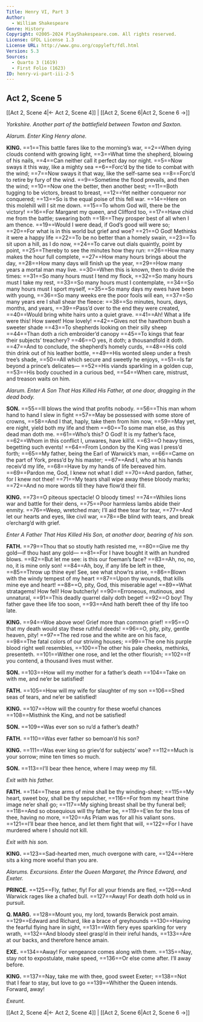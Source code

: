 ```yaml
---
Title: Henry VI, Part 3
Author: 
  - William Shakespeare
Genre: History
Copyright: ©2005-2024 PlayShakespeare.com. All rights reserved.
License: GFDL License 1.3
License URL: http://www.gnu.org/copyleft/fdl.html
Version: 5.3
Sources:
  - Quarto 3 (1619)
  - First Folio (1623)
ID: henry-vi-part-iii-2-5
---
```


## Act 2, Scene 5
[[Act 2, Scene 4|← Act 2, Scene 4]] | [[Act 2, Scene 6|Act 2, Scene 6 →]]

*Yorkshire. Another part of the battlefield between Towton and Saxton.*

*Alarum. Enter King Henry alone.*

**KING.**
==1==This battle fares like to the morning’s war,
==2==When dying clouds contend with growing light,
==3==What time the shepherd, blowing of his nails,
==4==Can neither call it perfect day nor night.
==5==Now sways it this way, like a mighty sea
==6==Forc’d by the tide to combat with the wind;
==7==Now sways it that way, like the self-same sea
==8==Forc’d to retire by fury of the wind.
==9==Sometime the flood prevails, and then the wind;
==10==Now one the better, then another best;
==11==Both tugging to be victors, breast to breast,
==12==Yet neither conqueror nor conquered;
==13==So is the equal poise of this fell war.
==14==Here on this molehill will I sit me down.
==15==To whom God will, there be the victory!
==16==For Margaret my queen, and Clifford too,
==17==Have chid me from the battle; swearing both
==18==They prosper best of all when I am thence.
==19==Would I were dead, if God’s good will were so;
==20==For what is in this world but grief and woe?
==21==O God! Methinks it were a happy life
==22==To be no better than a homely swain,
==23==To sit upon a hill, as I do now,
==24==To carve out dials quaintly, point by point,
==25==Thereby to see the minutes how they run:
==26==How many makes the hour full complete,
==27==How many hours brings about the day,
==28==How many days will finish up the year,
==29==How many years a mortal man may live.
==30==When this is known, then to divide the times:
==31==So many hours must I tend my flock,
==32==So many hours must I take my rest,
==33==So many hours must I contemplate,
==34==So many hours must I sport myself,
==35==So many days my ewes have been with young,
==36==So many weeks ere the poor fools will ean,
==37==So many years ere I shall shear the fleece:
==38==So minutes, hours, days, months, and years,
==39==Pass’d over to the end they were created,
==40==Would bring white hairs unto a quiet grave.
==41==Ah! What a life were this! How sweet! How lovely!
==42==Gives not the hawthorn bush a sweeter shade
==43==To shepherds looking on their silly sheep
==44==Than doth a rich embroider’d canopy
==45==To kings that fear their subjects’ treachery?
==46==O yes, it doth; a thousandfold it doth.
==47==And to conclude, the shepherd’s homely curds,
==48==His cold thin drink out of his leather bottle,
==49==His wonted sleep under a fresh tree’s shade,
==50==All which secure and sweetly he enjoys,
==51==Is far beyond a prince’s delicates⁠—
==52==His viands sparkling in a golden cup,
==53==His body couched in a curious bed,
==54==When care, mistrust, and treason waits on him.

*Alarum. Enter A Son That Has Killed His Father, at one door, dragging in the dead body.*

**SON.**
==55==Ill blows the wind that profits nobody.
==56==This man whom hand to hand I slew in fight
==57==May be possessed with some store of crowns,
==58==And I that, haply, take them from him now,
==59==May yet, ere night, yield both my life and them
==60==To some man else, as this dead man doth me.
==61==Who’s this? O God! It is my father’s face,
==62==Whom in this conflict I, unwares, have kill’d.
==63==O heavy times, begetting such events!
==64==From London by the King was I press’d forth;
==65==My father, being the Earl of Warwick’s man,
==66==Came on the part of York, press’d by his master;
==67==And I, who at his hands receiv’d my life,
==68==Have by my hands of life bereaved him.
==69==Pardon me, God, I knew not what I did!
==70==And pardon, father, for I knew not thee!
==71==My tears shall wipe away these bloody marks;
==72==And no more words till they have flow’d their fill.

**KING.**
==73==O piteous spectacle! O bloody times!
==74==Whiles lions war and battle for their dens,
==75==Poor harmless lambs abide their enmity.
==76==Weep, wretched man; I’ll aid thee tear for tear,
==77==And let our hearts and eyes, like civil war,
==78==Be blind with tears, and break o’ercharg’d with grief.

*Enter A Father That Has Killed His Son, at another door, bearing of his son.*

**FATH.**
==79==Thou that so stoutly hath resisted me,
==80==Give me thy gold—if thou hast any gold⁠—
==81==For I have bought it with an hundred blows.
==82==But let me see: is this our foeman’s face?
==83==Ah, no, no, no, it is mine only son!
==84==Ah, boy, if any life be left in thee,
==85==Throw up thine eye! See, see what show’rs arise,
==86==Blown with the windy tempest of my heart
==87==Upon thy wounds, that kills mine eye and heart!
==88==O, pity, God, this miserable age!
==89==What stratagems! How fell! How butcherly!
==90==Erroneous, mutinous, and unnatural,
==91==This deadly quarrel daily doth beget!
==92==O boy! Thy father gave thee life too soon,
==93==And hath bereft thee of thy life too late.

**KING.**
==94==Woe above woe! Grief more than common grief!
==95==O that my death would stay these ruthful deeds!
==96==O, pity, pity, gentle heaven, pity!
==97==The red rose and the white are on his face,
==98==The fatal colors of our striving houses;
==99==The one his purple blood right well resembles,
==100==The other his pale cheeks, methinks, presenteth.
==101==Wither one rose, and let the other flourish;
==102==If you contend, a thousand lives must wither.

**SON.**
==103==How will my mother for a father’s death
==104==Take on with me, and ne’er be satisfied!

**FATH.**
==105==How will my wife for slaughter of my son
==106==Shed seas of tears, and ne’er be satisfied!

**KING.**
==107==How will the country for these woeful chances
==108==Misthink the King, and not be satisfied!

**SON.**
==109==Was ever son so ru’d a father’s death?

**FATH.**
==110==Was ever father so bemoan’d his son?

**KING.**
==111==Was ever king so griev’d for subjects’ woe?
==112==Much is your sorrow; mine ten times so much.

**SON.**
==113==I’ll bear thee hence, where I may weep my fill.

*Exit with his father.*

**FATH.**
==114==These arms of mine shall be thy winding-sheet;
==115==My heart, sweet boy, shall be thy sepulcher,
==116==For from my heart thine image ne’er shall go;
==117==My sighing breast shall be thy funeral bell;
==118==And so obsequious will thy father be,
==119==E’en for the loss of thee, having no more,
==120==As Priam was for all his valiant sons.
==121==I’ll bear thee hence, and let them fight that will,
==122==For I have murdered where I should not kill.

*Exit with his son.*

**KING.**
==123==Sad-hearted men, much overgone with care,
==124==Here sits a king more woeful than you are.

*Alarums. Excursions. Enter the Queen Margaret, the Prince Edward, and Exeter.*

**PRINCE.**
==125==Fly, father, fly! For all your friends are fled,
==126==And Warwick rages like a chafed bull.
==127==Away! For death doth hold us in pursuit.

**Q. MARG.**
==128==Mount you, my lord, towards Berwick post amain.
==129==Edward and Richard, like a brace of greyhounds
==130==Having the fearful flying hare in sight,
==131==With fiery eyes sparkling for very wrath,
==132==And bloody steel grasp’d in their ireful hands,
==133==Are at our backs, and therefore hence amain.

**EXE.**
==134==Away! For vengeance comes along with them.
==135==Nay, stay not to expostulate, make speed,
==136==Or else come after. I’ll away before.

**KING.**
==137==Nay, take me with thee, good sweet Exeter;
==138==Not that I fear to stay, but love to go
==139==Whither the Queen intends. Forward, away!

*Exeunt.*

[[Act 2, Scene 4|← Act 2, Scene 4]] | [[Act 2, Scene 6|Act 2, Scene 6 →]]